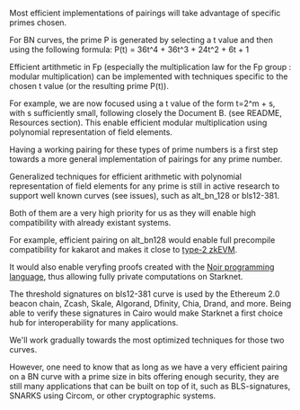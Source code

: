 Most efficient implementations of pairings will take advantage of specific primes chosen. 

For BN curves, the prime P is generated by selecting a t value and then using the following formula:
P(t) = 36t^4 + 36t^3 + 24t^2 + 6t + 1

Efficient artithmetic in Fp (especially the multiplication law for the Fp group : modular multiplication) can be implemented with techniques specific to the chosen t value (or the resulting prime P(t)). 

For example, we are now focused using a t value of the form t=2^m + s, with s sufficiently small, following closely the Document B. (see README, Resources section). 
This enable efficient modular multiplication using polynomial representation of field elements.

Having a working pairing for these types of prime numbers is a first step towards a more general implementation of pairings for any prime number.

Generalized techniques for efficient arithmetic with polynomial representation of field elements for any prime is still in active research to support well known curves (see issues), such as alt_bn_128 or bls12-381.

Both of them are a very high priority for us as they will enable high compatibility with already existant systems. 

For example, efficient pairing on alt_bn128 would enable full precompile compatibility for kakarot and makes it close to [type-2 zkEVM](https://vitalik.eth.limo/general/2022/08/04/zkevm.html). 

It would also enable veryfing proofs created with the [Noir programming language](https://noir-lang.github.io/book/index.html), thus allowing fully private computations on Starknet. 

The threshold signatures on bls12-381 curve is used by the Ethereum 2.0 beacon chain, Zcash, Skale, Algorand, Dfinity, Chia, Drand, and more. 
Being able to verify these signatures in Cairo would make Starknet a first choice hub for interoperability for many applications. 

We'll work gradually towards the most optimized techniques for those two curves.


However, one need to know that as long as we have a very efficient pairing on a BN curve with a prime size in bits offering enough security, they are still many applications that can be built on top of it, such as BLS-signatures, SNARKS using Circom, or other cryptographic systems. 


